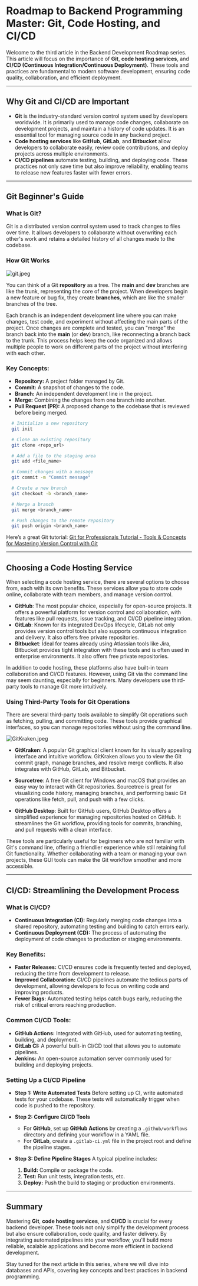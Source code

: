 # Roadmap to Backend Programming Master: Git, Code Hosting, and CI/CD

Welcome to the third article in the Backend Development Roadmap series. This article will focus on the importance of **Git**, **code hosting services**, and **CI/CD (Continuous Integration/Continuous Deployment)**. These tools and practices are fundamental to modern software development, ensuring code quality, collaboration, and efficient deployment.

***

## **Why Git and CI/CD are Important**

* **Git** is the industry-standard version control system used by developers worldwide. It is primarily used to manage code changes, collaborate on development projects, and maintain a history of code updates. It is an essential tool for managing source code in any backend project.
* **Code hosting services** like **GitHub**, **GitLab**, and **Bitbucket** allow developers to collaborate easily, review code contributions, and deploy projects across multiple environments.
* **CI/CD pipelines** automate testing, building, and deploying code. These practices not only save time but also improve reliability, enabling teams to release new features faster with fewer errors.

***

## **Git Beginner's Guide**

### **What is Git?**

Git is a distributed version control system used to track changes to files over time. It allows developers to collaborate without overwriting each other's work and retains a detailed history of all changes made to the codebase.

### **How Git Works**

![git.jpeg](../assets/images/git.jpeg)

You can think of a Git **repository** as a tree. The **main** and **dev** branches are like the trunk, representing the core of the project. When developers begin a new feature or bug fix, they create **branches**, which are like the smaller branches of the tree.

Each branch is an independent development line where you can make changes, test code, and experiment without affecting the main parts of the project. Once changes are complete and tested, you can "merge" the branch back into the **main** (or **dev**) branch, like reconnecting a branch back to the trunk. This process helps keep the code organized and allows multiple people to work on different parts of the project without interfering with each other.

### **Key Concepts:**

* **Repository:** A project folder managed by Git.
* **Commit:** A snapshot of changes to the code.
* **Branch:** An independent development line in the project.
* **Merge:** Combining the changes from one branch into another.
* **Pull Request (PR):** A proposed change to the codebase that is reviewed before being merged.

```bash
  # Initialize a new repository
  git init

  # Clone an existing repository
  git clone <repo_url>

  # Add a file to the staging area
  git add <file_name>

  # Commit changes with a message
  git commit -m "Commit message"

  # Create a new branch
  git checkout -b <branch_name>

  # Merge a branch
  git merge <branch_name>

  # Push changes to the remote repository
  git push origin <branch_name>
```

Here’s a great Git tutorial: [Git for Professionals Tutorial - Tools & Concepts for Mastering Version Control with Git](https://youtu.be/Uszj_k0DGsg?si=7GJLjWGudS_v6Q4l)

***

## **Choosing a Code Hosting Service**

When selecting a code hosting service, there are several options to choose from, each with its own benefits. These services allow you to store code online, collaborate with team members, and manage version control.

* **GitHub**: The most popular choice, especially for open-source projects. It offers a powerful platform for version control and collaboration, with features like pull requests, issue tracking, and CI/CD pipeline integration.
* **GitLab**: Known for its integrated DevOps lifecycle, GitLab not only provides version control tools but also supports continuous integration and delivery. It also offers free private repositories.
* **Bitbucket**: Ideal for teams already using Atlassian tools like Jira, Bitbucket provides tight integration with these tools and is often used in enterprise environments. It also offers free private repositories.

In addition to code hosting, these platforms also have built-in team collaboration and CI/CD features. However, using Git via the command line may seem daunting, especially for beginners. Many developers use third-party tools to manage Git more intuitively.

### **Using Third-Party Tools for Git Operations**

There are several third-party tools available to simplify Git operations such as fetching, pulling, and committing code. These tools provide graphical interfaces, so you can manage repositories without using the command line.

![GitKraken.jpeg](../assets/images/GitKraken.jpeg)

* **GitKraken**: A popular Git graphical client known for its visually appealing interface and intuitive workflow. GitKraken allows you to view the Git commit graph, manage branches, and resolve merge conflicts. It also integrates with GitHub, GitLab, and Bitbucket.

* **Sourcetree**: A free Git client for Windows and macOS that provides an easy way to interact with Git repositories. Sourcetree is great for visualizing code history, managing branches, and performing basic Git operations like fetch, pull, and push with a few clicks.

* **GitHub Desktop**: Built for GitHub users, GitHub Desktop offers a simplified experience for managing repositories hosted on GitHub. It streamlines the Git workflow, providing tools for commits, branching, and pull requests with a clean interface.

These tools are particularly useful for beginners who are not familiar with Git's command line, offering a friendlier experience while still retaining full Git functionality. Whether collaborating with a team or managing your own projects, these GUI tools can make the Git workflow smoother and more accessible.

***

## **CI/CD: Streamlining the Development Process**

### **What is CI/CD?**

* **Continuous Integration (CI):** Regularly merging code changes into a shared repository, automating testing and building to catch errors early.
* **Continuous Deployment (CD):** The process of automating the deployment of code changes to production or staging environments.

### **Key Benefits:**

* **Faster Releases:** CI/CD ensures code is frequently tested and deployed, reducing the time from development to release.
* **Improved Collaboration:** CI/CD pipelines automate the tedious parts of development, allowing developers to focus on writing code and improving products.
* **Fewer Bugs:** Automated testing helps catch bugs early, reducing the risk of critical errors reaching production.

### **Common CI/CD Tools:**

* **GitHub Actions:** Integrated with GitHub, used for automating testing, building, and deployment.
* **GitLab CI:** A powerful built-in CI/CD tool that allows you to automate pipelines.
* **Jenkins:** An open-source automation server commonly used for building and deploying projects.

### **Setting Up a CI/CD Pipeline**

* **Step 1: Write Automated Tests**
    Before setting up CI, write automated tests for your codebase. These tests will automatically trigger when code is pushed to the repository.

* **Step 2: Configure CI/CD Tools**
  * For **GitHub**, set up **GitHub Actions** by creating a `.github/workflows` directory and defining your workflow in a YAML file.
  * For **GitLab**, create a `.gitlab-ci.yml` file in the project root and define the pipeline stages.

* **Step 3: Define Pipeline Stages**
    A typical pipeline includes:
    1. **Build:** Compile or package the code.
    2. **Test:** Run unit tests, integration tests, etc.
    3. **Deploy:** Push the build to staging or production environments.

***

## **Summary**

Mastering **Git**, **code hosting services**, and **CI/CD** is crucial for every backend developer. These tools not only simplify the development process but also ensure collaboration, code quality, and faster delivery. By integrating automated pipelines into your workflow, you'll build more reliable, scalable applications and become more efficient in backend development.

Stay tuned for the next article in this series, where we will dive into databases and APIs, covering key concepts and best practices in backend programming.
